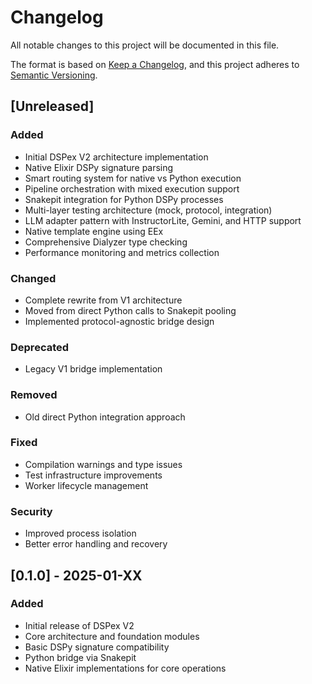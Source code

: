 # Changelog

All notable changes to this project will be documented in this file.

The format is based on [Keep a Changelog](https://keepachangelog.com/en/1.0.0/),
and this project adheres to [Semantic Versioning](https://semver.org/spec/v2.0.0.html).

## [Unreleased]

### Added
- Initial DSPex V2 architecture implementation
- Native Elixir DSPy signature parsing
- Smart routing system for native vs Python execution
- Pipeline orchestration with mixed execution support
- Snakepit integration for Python DSPy processes
- Multi-layer testing architecture (mock, protocol, integration)
- LLM adapter pattern with InstructorLite, Gemini, and HTTP support
- Native template engine using EEx
- Comprehensive Dialyzer type checking
- Performance monitoring and metrics collection

### Changed
- Complete rewrite from V1 architecture
- Moved from direct Python calls to Snakepit pooling
- Implemented protocol-agnostic bridge design

### Deprecated
- Legacy V1 bridge implementation

### Removed
- Old direct Python integration approach

### Fixed
- Compilation warnings and type issues
- Test infrastructure improvements
- Worker lifecycle management

### Security
- Improved process isolation
- Better error handling and recovery

## [0.1.0] - 2025-01-XX

### Added
- Initial release of DSPex V2
- Core architecture and foundation modules
- Basic DSPy signature compatibility
- Python bridge via Snakepit
- Native Elixir implementations for core operations